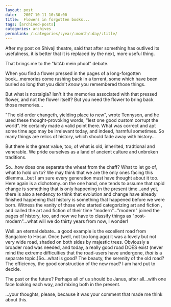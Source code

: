 ```yaml
---
layout: post
date:	2007-10-11 10:30:00
title:  Flowers in forgotten books...
tags: [archived-posts]
categories: archives
permalink: /:categories/:year/:month/:day/:title/
---
```

After my post on Shivaji theatre,<LJ user="kshah"> said that after something has outlived its usefulness, it is better that it is replaced by the next, more useful thing.

That brings me to the "kitAb mein phool" debate.

When you find a  flower pressed  in the pages of a long-forgotten book...memories come rushing back in a torrent, some which have been buried so long that you didn't *know* you remembered those things.

But what is nostalgia? Isn't it the memories associated with that pressed flower, and not the flower itself? But you need the flower to bring back those memories...

"The old order changeth, yielding place to new", wrote Tennyson, and he used these thought-provoking words, "lest one good custom corrupt the world". He certainly made a valid point there. What was correct and apt some time ago may be irrelevant today, and indeed, harmful sometimes. So many things are relics of history, which should fade away with history...

But there is the great value, too, of what is old, inherited, tradtional and venerable. We pride ourselves as a land of ancient culture and unbroken traditions.

So...how does one separate the wheat from the chaff? What to let go of, what to hold on to? We may think that we are the only ones facing this dilemma...but I am sure every generation must have thought about it too.  Here again is a dichotomy..on the one hand, one tends to assume that rapid change is something that is only happening in the present time...and yet, there is also a tendency to think that evolution and change have already finished happening that history is something that happened before we were born. Witness the vanity of those who started categorizing art and fiction , and called the art and fiction of their time "modern"..."modern" joined the pages of history, too, and now we have to classify things as "post-modern"...what will we do thirty years from now, I wonder!

Well..an eternal debate...a good example is the excellent road from Bangalore to Hosur. Once (well, not too long ago) it was a lovely but not very wide road, shaded on both sides by majestic trees. Obviously a broader road was needed, and today, a really good road DOES exist (never mind the extreme difficulties that the road-users have undergone, *that* is a separate topic.)So...what is good? The beauty, the serenity of the old road? The efficiency, the good construction of the new road? I am hard put to decide. 

The past or the future? Perhaps all of us should be Janus, after all...with one face looking each way, and mixing both in the present.

<LJ user="kshah">...your thoughts, please, because it was your comment that made me think about this.
